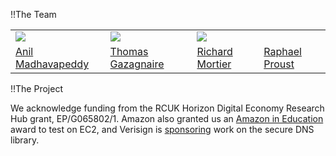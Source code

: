 !!The Team

<table width="100%">
<tr>
<td>
<img src="/graphics/team-anil.jpg"></img>
</td>
<td>
<img src="/graphics/team-thomas.png"></img>
</td>
<td>
<img src="/graphics/team-mort.jpg"></img>
</td>
<td>
<!-- <img src="/graphics/team-raphael.jpg"></img> -->
</td>
</tr>
<tr>
<td>
<a class="aboutPerson" href="http://anil.recoil.org">Anil Madhavapeddy</a>
</td>
<td>
<a class="aboutPerson" href="http://gazagnaire.org/">Thomas Gazagnaire</a>
</td>
<td>
<a class="aboutPerson" href="http://www.cs.nott.ac.uk/~rmm/">Richard Mortier</a>
</td>
<td>
<a class="aboutPerson" href="https://github.com/raphael-proust">Raphael Proust</a>
</td>
</tr>
</table>

!!The Project

We acknowledge funding from the RCUK Horizon Digital Economy Research Hub grant, EP/G065802/1.
Amazon also granted us an [Amazon in Education](http://aws.amazon.com/education/) award to test on EC2, and Verisign is [sponsoring](http://www.cl.cam.ac.uk/news/2011/03/anil-madhavapeddy-wins-verisign-grant/) work on the secure DNS library.

